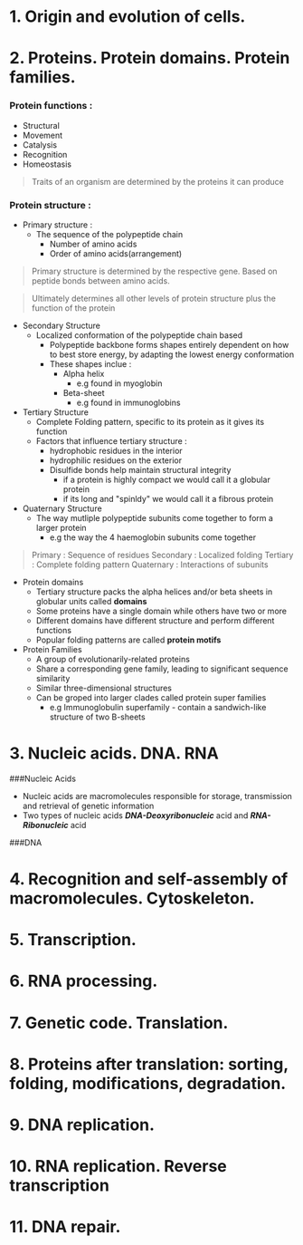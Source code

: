 # 1. Origin and evolution of cells.

# 2. Proteins. Protein domains. Protein families. 

### Protein functions :<br>
* Structural 
* Movement
* Catalysis
* Recognition
* Homeostasis
> Traits of an organism are determined by the proteins it can produce
### Protein structure :

* Primary structure :
    * The sequence of the polypeptide chain
        * Number of amino acids
        * Order of amino acids(arrangement)
> Primary structure is determined by the respective gene. Based on peptide bonds between amino acids.

> Ultimately determines all other levels of protein structure plus the function of the protein

* Secondary Structure 
    * Localized conformation of the polypeptide chain based 
        * Polypeptide backbone forms shapes entirely dependent on how to best store energy, by adapting the lowest energy conformation 
        * These shapes inclue :
            * Alpha helix 
                * e.g found in myoglobin
            * Beta-sheet 
                * e.g found in immunoglobins
* Tertiary Structure 
    * Complete Folding pattern, specific to its protein as it gives its function 
    * Factors that influence tertiary structure : 
        * hydrophobic residues in the interior 
        * hydrophilic residues on the exterior
        * Disulfide bonds help maintain structural integrity 
            * if a protein is highly compact we would call it a globular protein
            * if its long and "spinldy" we would call it a fibrous protein
* Quaternary Structure 
    * The way mutliple polypeptide subunits come together to form a larger protein
        * e.g the way the 4 haemoglobin subunits come together

> Primary : Sequence of residues
> Secondary : Localized folding 
> Tertiary : Complete folding pattern
> Quaternary : Interactions of subunits 

* Protein domains 
    * Tertiary structure packs the alpha helices and/or beta sheets in globular units called **domains**
    * Some proteins have a single domain while others have two or more 
    * Different domains have different structure and perform different functions 
    * Popular folding patterns are called **protein motifs** 
* Protein Families 
    * A group of evolutionarily-related proteins
    * Share a corresponding gene family, leading to significant sequence similarity
    * Similar three-dimensional structures 
    * Can be groped into larger clades called protein super families 
        * e.g Immunoglobulin superfamily - contain a sandwich-like structure of two B-sheets
# 3. Nucleic acids. DNA. RNA 

###Nucleic Acids
* Nucleic acids are macromolecules responsible for storage, transmission and retrieval of genetic information
* Two types of nucleic acids ***DNA-Deoxyribonucleic*** acid and ***RNA-Ribonucleic*** acid

###DNA 


# 4. Recognition and self-assembly of macromolecules. Cytoskeleton.

# 5. Transcription.

# 6. RNA processing.

# 7. Genetic code. Translation.

# 8. Proteins after translation: sorting, folding, modifications, degradation.

# 9. DNA replication.

# 10. RNA replication. Reverse transcription

# 11. DNA repair.


